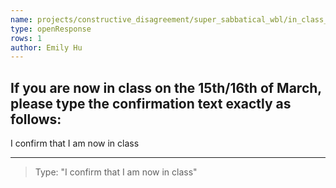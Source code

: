 ```yaml
---
name: projects/constructive_disagreement/super_sabbatical_wbl/in_class_confirmation.md
type: openResponse
rows: 1
author: Emily Hu
---
```


## If you are now in class on the 15th/16th of March, please type the confirmation text exactly as follows:

I confirm that I am now in class

---

> Type: "I confirm that I am now in class"

